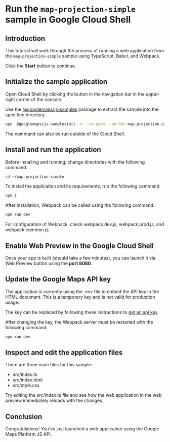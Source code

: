 # Run the `map-projection-simple` sample in Google Cloud Shell

<walkthrough-tutorial-duration duration="10"/>

## Introduction

This tutorial will walk through the process of running a web application from
the `map-projection-simple` sample using TypeScript, Babel, and Webpack.

Click the **Start** button to continue.

## Initialize the sample application

Open Cloud Shell by clicking the
<walkthrough-cloud-shell-icon></walkthrough-cloud-shell-icon> button in the
navigation bar in the upper-right corner of the console.

Use the [@googlemaps/js-samples](https://www.npmjs.com/package/@googlemaps/js-samples) package to 
extract the sample into the specified directory.

```bash
npx  @googlemaps/js-samplesinit -v --no-open --no-hot map-projection-simple ~/map-projection-simple
```

The command can also be run outside of the Cloud Shell.

## Install and run the application

Before installing and running, change directories with the following command.

```bash
cd ~/map-projection-simple
```

To install the application and its requirements, run the following command.

```bash
npm i
```

After installation, Webpack can be called using the following command.

```bash
npm run dev
```

For configuration of Webpack, check
<walkthrough-editor-open-file filePath="map-projection-simple/webpack.dev.js">webpack.dev.js</walkthrough-editor-open-file>,
<walkthrough-editor-open-file filePath="map-projection-simple/webpack.prod.js">webpack.prod.js</walkthrough-editor-open-file>,
and
<walkthrough-editor-open-file filePath="map-projection-simple/webpack.common.js">webpack.common.js</walkthrough-editor-open-file>.

## Enable Web Preview in the Google Cloud Shell

Once your app is built (should take a few minutes), you can launch it via
<walkthrough-spotlight-pointer target="cloudshell" spotlightId="devshell-web-preview-button">Web
Preview button</walkthrough-spotlight-pointer> using the **port 8080**.

## Update the Google Maps API key

The application is currently using the
<walkthrough-editor-open-file filePath="map-projection-simple/.env">.env</walkthrough-editor-open-file>
file to embed the API key in the HTML document. This is a temporary key and is
not valid for production usage.

The key can be replaced by following these instructions to
[get an api key](https://developers.google.com/maps/documentation/javascript/get-api-key).

After changing the key, the Webpack server must be restarted with the following
command:

```bash
npm run dev
```

## Inspect and edit the application files

There are three main files for this sample:

*   <walkthrough-editor-open-file filePath="map-projection-simple/src/index.ts">src/index.ts</walkthrough-editor-open-file>
*   <walkthrough-editor-open-file filePath="map-projection-simple/src/index.html">src/index.html</walkthrough-editor-open-file>
*   <walkthrough-editor-open-file filePath="map-projection-simple/src/style.css">src/style.css</walkthrough-editor-open-file>

Try editing the <walkthrough-editor-open-file filePath="map-projection-simple/src/index.ts">src/index.ts</walkthrough-editor-open-file> file and see how the web application in the web preview immediately reloads with the changes.

## Conclusion

<walkthrough-conclusion-trophy></walkthrough-conclusion-trophy>

Congratulations! You've just launched a web application using the Google Maps
Platform JS API.
